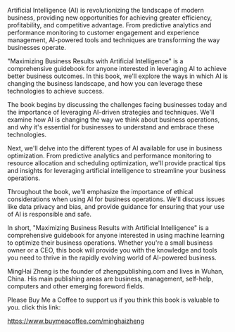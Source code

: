 
Artificial Intelligence (AI) is revolutionizing the landscape of modern business, providing new opportunities for achieving greater efficiency, profitability, and competitive advantage. From predictive analytics and performance monitoring to customer engagement and experience management, AI-powered tools and techniques are transforming the way businesses operate.

"Maximizing Business Results with Artificial Intelligence" is a comprehensive guidebook for anyone interested in leveraging AI to achieve better business outcomes. In this book, we'll explore the ways in which AI is changing the business landscape, and how you can leverage these technologies to achieve success.

The book begins by discussing the challenges facing businesses today and the importance of leveraging AI-driven strategies and techniques. We'll examine how AI is changing the way we think about business operations, and why it's essential for businesses to understand and embrace these technologies.

Next, we'll delve into the different types of AI available for use in business optimization. From predictive analytics and performance monitoring to resource allocation and scheduling optimization, we'll provide practical tips and insights for leveraging artificial intelligence to streamline your business operations.

Throughout the book, we'll emphasize the importance of ethical considerations when using AI for business operations. We'll discuss issues like data privacy and bias, and provide guidance for ensuring that your use of AI is responsible and safe.

In short, "Maximizing Business Results with Artificial Intelligence" is a comprehensive guidebook for anyone interested in using machine learning to optimize their business operations. Whether you're a small business owner or a CEO, this book will provide you with the knowledge and tools you need to thrive in the rapidly evolving world of AI-powered business.

MingHai Zheng is the founder of zhengpublishing.com and lives in Wuhan, China. His main publishing areas are business, management, self-help, computers and other emerging foreword fields.

Please Buy Me a Coffee to support us if you think this book is valuable to you. click this link:

https://www.buymeacoffee.com/minghaizheng

